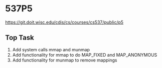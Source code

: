 # 537P5
https://git.doit.wisc.edu/cdis/cs/courses/cs537/public/p5
## Top Task
1. Add system calls mmap and munmap
2. Add functionality for mmap to do MAP_FIXED and MAP_ANONYMOUS
3. Add functionality for munmap to remove mappings
